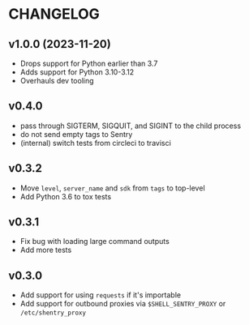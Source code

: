 # CHANGELOG

## v1.0.0 (2023-11-20)

- Drops support for Python earlier than 3.7
- Adds support for Python 3.10-3.12
- Overhauls dev tooling

## v0.4.0

- pass through SIGTERM, SIGQUIT, and SIGINT to the child process
- do not send empty tags to Sentry
- (internal) switch tests from circleci to travisci

## v0.3.2

- Move `level`, `server_name` and `sdk` from `tags` to top-level
- Add Python 3.6 to tox tests

## v0.3.1

- Fix bug with loading large command outputs
- Add more tests

## v0.3.0

- Add support for using `requests` if it's importable
- Add support for outbound proxies via `$SHELL_SENTRY_PROXY` or `/etc/shentry_proxy`
